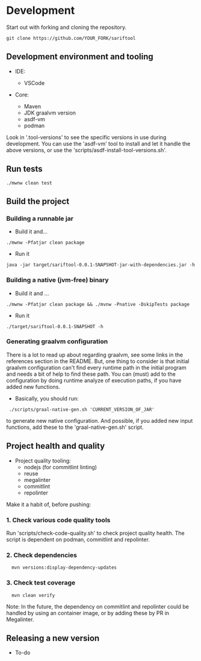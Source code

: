 # Development

Start out with forking and cloning the repository.

```console
git clone https://github.com/YOUR_FORK/sariftool
```

## Development environment and tooling

* IDE:
    * VSCode

* Core:
    * Maven
    * JDK graalvm version
    * asdf-vm
    * podman

Look in '.tool-versions' to see the specific versions in use during development.
You can use the 'asdf-vm' tool to install and let it handle the above versions, or use the 'scripts/asdf-install-tool-versions.sh'.


## Run tests

```console
./mwnw clean test
```

## Build the project

### Building a runnable jar

- Build it and...

```console
./mwnw -Pfatjar clean package
```

- Run it

```console
java -jar target/sariftool-0.0.1-SNAPSHOT-jar-with-dependencies.jar -h
```

### Building a native (jvm-free) binary
- Build it and ...

```console
./mwnw -Pfatjar clean package && ./mvnw -Pnative -DskipTests package
```

- Run it

```console
./target/sariftool-0.0.1-SNAPSHOT -h
```

### Generating graalvm configuration

There is a lot to read up about regarding graalvm, see some links in the references section in the README.
But, one thing to consider is that initial graalvm configuration can't find every runtime path in the initial program and needs a bit of help to find these path.
You can (must) add to the configuration by doing runtime analyze of execution paths, if you have added new functions.

- Basically, you should run:

```console
 ./scripts/graal-native-gen.sh 'CURRENT_VERSION_OF_JAR'
```

to generate new native configuration.
And possible, if you added new input functions, add these to the 'graal-native-gen.sh' script.

## Project health and quality

* Project quality tooling:
    * nodejs (for commitlint linting)
    * reuse
    * megalinter
    * commitlint
    * repolinter

Make it a habit of, before pushing:

### 1. Check various code quality tools

Run 'scripts/check-code-quality.sh' to check project quality health.
The script is dependent on podman, commitlint and repolinter.


### 2. Check dependencies

```console
  mvn versions:display-dependency-updates
```

### 3. Check test coverage

```console
  mvn clean verify
```



Note: In the future, the dependency on commitlint and repolinter could be handled by using an container image, or by adding these by PR in Megalinter.

## Releasing a new version

- To-do
